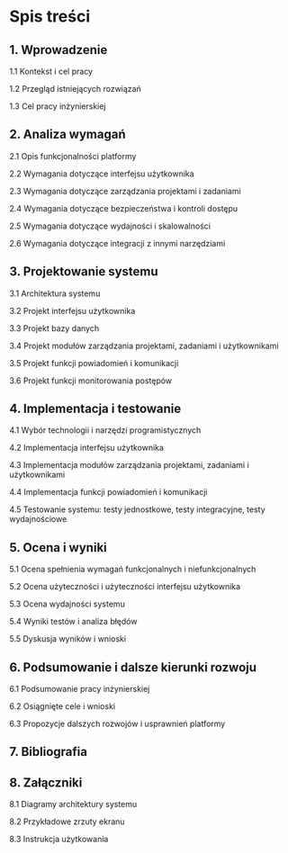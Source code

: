 # Spis treści

## 1. Wprowadzenie
   1.1 Kontekst i cel pracy
   
   1.2 Przegląd istniejących rozwiązań
   
   1.3 Cel pracy inżynierskiej

## 2. Analiza wymagań
   2.1 Opis funkcjonalności platformy
   
   2.2 Wymagania dotyczące interfejsu użytkownika
   
   2.3 Wymagania dotyczące zarządzania projektami i zadaniami
   
   2.4 Wymagania dotyczące bezpieczeństwa i kontroli dostępu
   
   2.5 Wymagania dotyczące wydajności i skalowalności
   
   2.6 Wymagania dotyczące integracji z innymi narzędziami

## 3. Projektowanie systemu
   3.1 Architektura systemu
   
   3.2 Projekt interfejsu użytkownika
   
   3.3 Projekt bazy danych
   
   3.4 Projekt modułów zarządzania projektami, zadaniami i użytkownikami
   
   3.5 Projekt funkcji powiadomień i komunikacji
   
   3.6 Projekt funkcji monitorowania postępów

## 4. Implementacja i testowanie
   4.1 Wybór technologii i narzędzi programistycznych
   
   4.2 Implementacja interfejsu użytkownika
   
   4.3 Implementacja modułów zarządzania projektami, zadaniami i użytkownikami
   
   4.4 Implementacja funkcji powiadomień i komunikacji
   
   4.5 Testowanie systemu: testy jednostkowe, testy integracyjne, testy wydajnościowe

## 5. Ocena i wyniki
   5.1 Ocena spełnienia wymagań funkcjonalnych i niefunkcjonalnych
   
   5.2 Ocena użyteczności i użyteczności interfejsu użytkownika
   
   5.3 Ocena wydajności systemu
   
   5.4 Wyniki testów i analiza błędów
   
   5.5 Dyskusja wyników i wnioski

## 6. Podsumowanie i dalsze kierunki rozwoju
   6.1 Podsumowanie pracy inżynierskiej
   
   6.2 Osiągnięte cele i wnioski
   
   6.3 Propozycje dalszych rozwojów i usprawnień platformy

## 7. Bibliografia

## 8. Załączniki
   8.1 Diagramy architektury systemu
   
   8.2 Przykładowe zrzuty ekranu
   
   8.3 Instrukcja użytkowania
